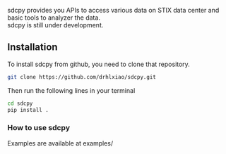 sdcpy provides you APIs to access various data on STIX data center and basic tools to analyzer the data.  
sdcpy is still under development. 
## Installation 
To install sdcpy from github, you need to clone that repository.
```sh 
git clone https://github.com/drhlxiao/sdcpy.git
```
Then run the following lines in your terminal
```sh
cd sdcpy
pip install .
```
### How to use  sdcpy 

Examples are available at examples/ 
